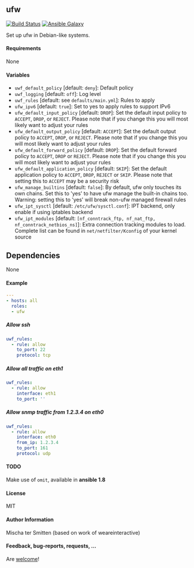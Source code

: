 ## ufw

[![Build Status](https://travis-ci.org/Oefenweb/ansible-ufw.svg?branch=master)](https://travis-ci.org/Oefenweb/ansible-ufw) [![Ansible Galaxy](http://img.shields.io/badge/ansible--galaxy-ufw-blue.svg)](https://galaxy.ansible.com/list#/roles/1613)

Set up ufw in Debian-like systems.

#### Requirements

None

#### Variables

* `uwf_default_policy` [default: `deny`]: Default policy
* `uwf_logging` [default: `off`]: Log level
* `uwf_rules` [default: see `defaults/main.yml`]: Rules to apply
* `ufw_ipv6` [default: `true`]: Set to yes to apply rules to support IPv6
* `ufw_default_input_policy` [default: `DROP`]: Set the default input policy to `ACCEPT`, `DROP`, or `REJECT`. Please note that if you change this you will most likely want to adjust your rules
* `ufw_default_output_policy` [default: `ACCEPT`]: Set the default output policy to `ACCEPT`, `DROP`, or `REJECT`. Please note that if you change this you will most likely want to adjust your rules
* `ufw_default_forward_policy` [default: `DROP`]: Set the default forward policy to `ACCEPT`, `DROP` or `REJECT`.  Please note that if you change this you will most likely want to adjust your rules
* `ufw_default_application_policy` [default: `SKIP`]: Set the default application policy to `ACCEPT`, `DROP`, `REJECT` or `SKIP`. Please note that setting this to `ACCEPT` may be a security risk
* `ufw_manage_builtins` [default: `false`]: By default, ufw only touches its own chains. Set this to 'yes' to have ufw manage the built-in chains too. Warning: setting this to 'yes' will break non-ufw managed firewall rules
* `ufw_ipt_sysctl` [default: `/etc/ufw/sysctl.conf`]: IPT backend, only enable if using iptables backend
* `ufw_ipt_modules` [default: `[nf_conntrack_ftp, nf_nat_ftp, nf_conntrack_netbios_ns]`]: Extra connection tracking modules to load. Complete list can be found in `net/netfilter/Kconfig` of your kernel source

## Dependencies

None

#### Example

```yaml
---
- hosts: all
  roles:
  - ufw
```

##### Allow ssh
```yaml
uwf_rules:
  - rule: allow
    to_port: 22
    protocol: tcp
```

##### Allow all traffic on eth1
```yaml
uwf_rules:
  - rule: allow
    interface: eth1
    to_port: ''
```

##### Allow snmp traffic from 1.2.3.4 on eth0
```yaml
uwf_rules:
  - rule: allow
    interface: eth0
    from_ip: 1.2.3.4
    to_port: 161
    protocol: udp
```

#### TODO

Make use of `omit`, available in **ansible 1.8**

#### License

MIT

#### Author Information

Mischa ter Smitten (based on work of weareinteractive)

#### Feedback, bug-reports, requests, ...

Are [welcome](https://github.com/Oefenweb/ansible-ufw/issues)!

